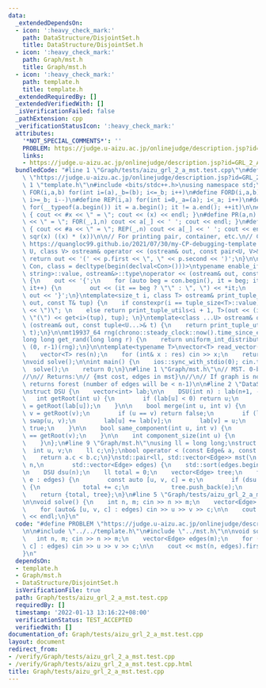 ```yaml
---
data:
  _extendedDependsOn:
  - icon: ':heavy_check_mark:'
    path: DataStructure/DisjointSet.h
    title: DataStructure/DisjointSet.h
  - icon: ':heavy_check_mark:'
    path: Graph/mst.h
    title: Graph/mst.h
  - icon: ':heavy_check_mark:'
    path: template.h
    title: template.h
  _extendedRequiredBy: []
  _extendedVerifiedWith: []
  _isVerificationFailed: false
  _pathExtension: cpp
  _verificationStatusIcon: ':heavy_check_mark:'
  attributes:
    '*NOT_SPECIAL_COMMENTS*': ''
    PROBLEM: https://judge.u-aizu.ac.jp/onlinejudge/description.jsp?id=GRL_2_A
    links:
    - https://judge.u-aizu.ac.jp/onlinejudge/description.jsp?id=GRL_2_A
  bundledCode: "#line 1 \"Graph/tests/aizu_grl_2_a_mst.test.cpp\"\n#define PROBLEM\
    \ \"https://judge.u-aizu.ac.jp/onlinejudge/description.jsp?id=GRL_2_A\"\n\n#line\
    \ 1 \"template.h\"\n#include <bits/stdc++.h>\nusing namespace std;\n\n#define\
    \ FOR(i,a,b) for(int i=(a),_b=(b); i<=_b; i++)\n#define FORD(i,a,b) for(int i=(a),_b=(b);\
    \ i>=_b; i--)\n#define REP(i,a) for(int i=0,_a=(a); i<_a; i++)\n#define EACH(it,a)\
    \ for(__typeof(a.begin()) it = a.begin(); it != a.end(); ++it)\n\n#define DEBUG(x)\
    \ { cout << #x << \" = \"; cout << (x) << endl; }\n#define PR(a,n) { cout << #a\
    \ << \" = \"; FOR(_,1,n) cout << a[_] << ' '; cout << endl; }\n#define PR0(a,n)\
    \ { cout << #a << \" = \"; REP(_,n) cout << a[_] << ' '; cout << endl; }\n\n#define\
    \ sqr(x) ((x) * (x))\n\n// For printing pair, container, etc.\n// Copied from\
    \ https://quangloc99.github.io/2021/07/30/my-CP-debugging-template.html\ntemplate<class\
    \ U, class V> ostream& operator << (ostream& out, const pair<U, V>& p) {\n   \
    \ return out << '(' << p.first << \", \" << p.second << ')';\n}\n\ntemplate<class\
    \ Con, class = decltype(begin(declval<Con>()))>\ntypename enable_if<!is_same<Con,\
    \ string>::value, ostream&>::type\noperator << (ostream& out, const Con& con)\
    \ {\n    out << '{';\n    for (auto beg = con.begin(), it = beg; it != con.end();\
    \ it++) {\n        out << (it == beg ? \"\" : \", \") << *it;\n    }\n    return\
    \ out << '}';\n}\ntemplate<size_t i, class T> ostream& print_tuple_utils(ostream&\
    \ out, const T& tup) {\n    if constexpr(i == tuple_size<T>::value) return out\
    \ << \")\"; \n    else return print_tuple_utils<i + 1, T>(out << (i ? \", \" :\
    \ \"(\") << get<i>(tup), tup); \n}\ntemplate<class ...U> ostream& operator <<\
    \ (ostream& out, const tuple<U...>& t) {\n    return print_tuple_utils<0, tuple<U...>>(out,\
    \ t);\n}\n\nmt19937_64 rng(chrono::steady_clock::now().time_since_epoch().count());\n\
    long long get_rand(long long r) {\n    return uniform_int_distribution<long long>\
    \ (0, r-1)(rng);\n}\n\ntemplate<typename T>\nvector<T> read_vector(int n) {\n\
    \    vector<T> res(n);\n    for (int& x : res) cin >> x;\n    return res;\n}\n\
    \nvoid solve();\n\nint main() {\n    ios::sync_with_stdio(0); cin.tie(0);\n  \
    \  solve();\n    return 0;\n}\n#line 1 \"Graph/mst.h\"\n// MST. 0-based index\n\
    //\n// Returns:\n// {mst cost, edges in mst}\n//\n// If graph is not connected,\
    \ returns forest (number of edges will be < n-1)\n\n#line 2 \"DataStructure/DisjointSet.h\"\
    \nstruct DSU {\n    vector<int> lab;\n\n    DSU(int n) : lab(n+1, -1) {}\n\n \
    \   int getRoot(int u) {\n        if (lab[u] < 0) return u;\n        return lab[u]\
    \ = getRoot(lab[u]);\n    }\n\n    bool merge(int u, int v) {\n        u = getRoot(u);\
    \ v = getRoot(v);\n        if (u == v) return false;\n        if (lab[u] > lab[v])\
    \ swap(u, v);\n        lab[u] += lab[v];\n        lab[v] = u;\n        return\
    \ true;\n    }\n\n    bool same_component(int u, int v) {\n        return getRoot(u)\
    \ == getRoot(v);\n    }\n\n    int component_size(int u) {\n        return -lab[getRoot(u)];\n\
    \    }\n};\n#line 9 \"Graph/mst.h\"\nusing ll = long long;\nstruct Edge {\n  \
    \  int u, v;\n    ll c;\n};\nbool operator < (const Edge& a, const Edge& b) {\n\
    \    return a.c < b.c;\n}\nstd::pair<ll, std::vector<Edge>> mst(\n        int\
    \ n,\n        std::vector<Edge> edges) {\n    std::sort(edges.begin(), edges.end());\n\
    \n    DSU dsu(n);\n    ll total = 0;\n    vector<Edge> tree;\n    for (const auto&\
    \ e : edges) {\n        const auto [u, v, c] = e;\n        if (dsu.merge(u, v))\
    \ {\n            total += c;\n            tree.push_back(e);\n        }\n    }\n\
    \    return {total, tree};\n}\n#line 5 \"Graph/tests/aizu_grl_2_a_mst.test.cpp\"\
    \n\nvoid solve() {\n    int n, m; cin >> n >> m;\n    vector<Edge> edges(m);\n\
    \    for (auto& [u, v, c] : edges) cin >> u >> v >> c;\n\n    cout << mst(n, edges).first\
    \ << endl;\n}\n"
  code: "#define PROBLEM \"https://judge.u-aizu.ac.jp/onlinejudge/description.jsp?id=GRL_2_A\"\
    \n\n#include \"../../template.h\"\n#include \"../mst.h\"\n\nvoid solve() {\n \
    \   int n, m; cin >> n >> m;\n    vector<Edge> edges(m);\n    for (auto& [u, v,\
    \ c] : edges) cin >> u >> v >> c;\n\n    cout << mst(n, edges).first << endl;\n\
    }\n"
  dependsOn:
  - template.h
  - Graph/mst.h
  - DataStructure/DisjointSet.h
  isVerificationFile: true
  path: Graph/tests/aizu_grl_2_a_mst.test.cpp
  requiredBy: []
  timestamp: '2022-01-13 13:16:22+08:00'
  verificationStatus: TEST_ACCEPTED
  verifiedWith: []
documentation_of: Graph/tests/aizu_grl_2_a_mst.test.cpp
layout: document
redirect_from:
- /verify/Graph/tests/aizu_grl_2_a_mst.test.cpp
- /verify/Graph/tests/aizu_grl_2_a_mst.test.cpp.html
title: Graph/tests/aizu_grl_2_a_mst.test.cpp
---
```

